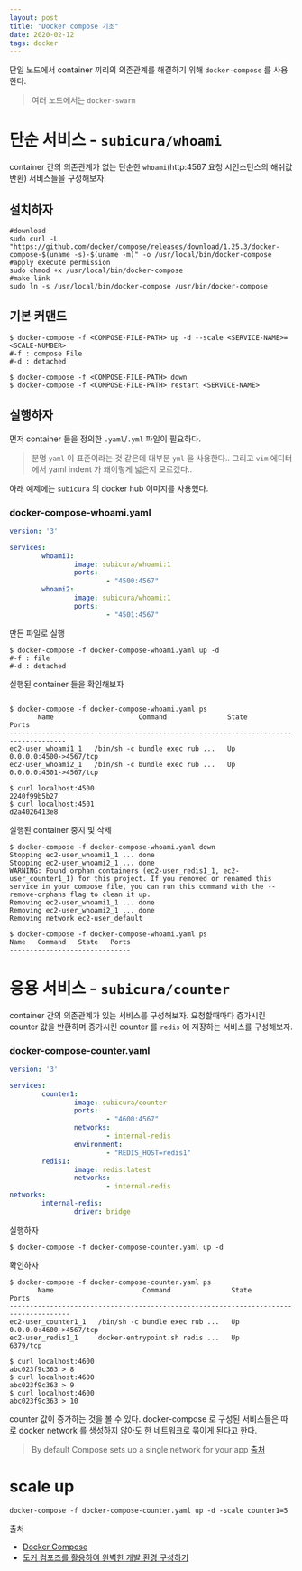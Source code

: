 ```yaml
---
layout: post
title: "Docker compose 기초"
date: 2020-02-12
tags: docker
---
```


단일 노드에서 container 끼리의 의존관계를 해결하기 위해 `docker-compose` 를 사용한다.
> 여러 노드에서는 `docker-swarm`

# 단순 서비스 - `subicura/whoami`
container 간의 의존관계가 없는 단순한 `whoami`(http:4567 요청 시인스턴스의 해쉬값 반환) 서비스들을 구성해보자.

## 설치하자
``` shell
#download
sudo curl -L "https://github.com/docker/compose/releases/download/1.25.3/docker-compose-$(uname -s)-$(uname -m)" -o /usr/local/bin/docker-compose
#apply execute permission
sudo chmod +x /usr/local/bin/docker-compose
#make link
sudo ln -s /usr/local/bin/docker-compose /usr/bin/docker-compose
```

## 기본 커맨드

``` shell
$ docker-compose -f <COMPOSE-FILE-PATH> up -d --scale <SERVICE-NAME>=<SCALE-NUMBER>
#-f : compose File
#-d : detached

$ docker-compose -f <COMPOSE-FILE-PATH> down
$ docker-compose -f <COMPOSE-FILE-PATH> restart <SERVICE-NAME>
```

## 실행하자
먼저 container 들을 정의한 `.yaml`/`.yml` 파일이 필요하다.
> 분명 `yaml` 이 표준이라는 것 같은데 대부분 `yml` 을 사용한다..
그리고 `vim` 에디터에서 yaml indent 가 왜이렇게 넓은지 모르겠다..

아래 예제에는 `subicura` 의 docker hub 이미지를 사용했다.

### docker-compose-whoami.yaml
``` yaml
version: '3'

services:
        whoami1:
                image: subicura/whoami:1
                ports:
                        - "4500:4567"
        whoami2:
                image: subicura/whoami:1
                ports:
                        - "4501:4567"
```

만든 파일로 실행

``` shell
$ docker-compose -f docker-compose-whoami.yaml up -d
#-f : file
#-d : detached
```

실행된 container 들을 확인해보자

``` shell

$ docker-compose -f docker-compose-whoami.yaml ps
       Name                     Command               State           Ports
------------------------------------------------------------------------------------
ec2-user_whoami1_1   /bin/sh -c bundle exec rub ...   Up      0.0.0.0:4500->4567/tcp
ec2-user_whoami2_1   /bin/sh -c bundle exec rub ...   Up      0.0.0.0:4501->4567/tcp

$ curl localhost:4500
2240f99b5b27
$ curl localhost:4501
d2a4026413e8
```

실행된 container 중지 및 삭제

``` shell
$ docker-compose -f docker-compose-whoami.yaml down
Stopping ec2-user_whoami1_1 ... done
Stopping ec2-user_whoami2_1 ... done
WARNING: Found orphan containers (ec2-user_redis1_1, ec2-user_counter1_1) for this project. If you removed or renamed this service in your compose file, you can run this command with the --remove-orphans flag to clean it up.
Removing ec2-user_whoami1_1 ... done
Removing ec2-user_whoami2_1 ... done
Removing network ec2-user_default

$ docker-compose -f docker-compose-whoami.yaml ps
Name   Command   State   Ports
------------------------------
```

# 응용 서비스 - `subicura/counter`
container 간의 의존관계가 있는 서비스를 구성해보자.
요청할때마다 증가시킨 counter 값을 반환하며 증가시킨 counter 를 `redis` 에 저장하는 서비스를 구성해보자.

### docker-compose-counter.yaml
``` yaml
version: '3'

services:
        counter1:
                image: subicura/counter
                ports:
                        - "4600:4567"
                networks:
                        - internal-redis
                environment:
                        - "REDIS_HOST=redis1"
        redis1:
                image: redis:latest
                networks:
                        - internal-redis
networks:
        internal-redis:
                driver: bridge

```

실행하자

``` shell
$ docker-compose -f docker-compose-counter.yaml up -d
```

확인하자

``` shell
$ docker-compose -f docker-compose-counter.yaml ps
       Name                      Command               State           Ports
-------------------------------------------------------------------------------------
ec2-user_counter1_1   /bin/sh -c bundle exec rub ...   Up      0.0.0.0:4600->4567/tcp
ec2-user_redis1_1     docker-entrypoint.sh redis ...   Up      6379/tcp

$ curl localhost:4600
abc023f9c363 > 8
$ curl localhost:4600
abc023f9c363 > 9
$ curl localhost:4600
abc023f9c363 > 10
```

counter 값이 증가하는 것을 볼 수 있다.
docker-compose 로 구성된 서비스들은 따로 docker network 를 생성하지 않아도 한 네트워크로 묶이게 된다고 한다.
> By default Compose sets up a single network for your app [출처](https://docs.docker.com/compose/networking/)

# scale up

```
docker-compose -f docker-compose-counter.yaml up -d -scale counter1=5
```



출처
- [Docker Compose](https://docs.docker.com/compose/)
- [도커 컴포즈를 활용하여 완벽한 개발 환경 구성하기](https://www.44bits.io/ko/post/almost-perfect-development-environment-with-docker-and-docker-compose#%EB%8F%84%EC%BB%A4-%EC%BB%B4%ED%8F%AC%EC%A6%88%EB%A1%9C-%EA%B0%9C%EB%B0%9C-%ED%99%98%EA%B2%BD-%EA%B5%AC%EC%84%B1%ED%95%98%EA%B8%B0)
